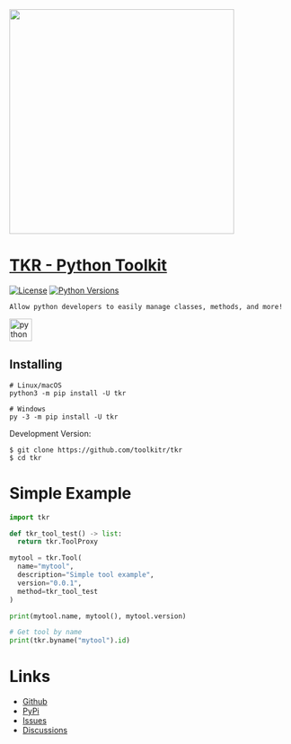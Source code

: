 <div id="header">
  <img src="https://media.discordapp.net/attachments/1171675700055506989/1174869224750059540/tkr.social.preview.png?ex=6569293b&is=6556b43b&hm=2671fa13030c24a58ace7738fe2c99ee5df4297efe0785361a4c67eeabfc20b3&=&width=997&height=499" width="400"/>
</div>

# [TKR - Python Toolkit](https://pypi.org/project/tkr/)
[![License](https://img.shields.io/badge/license-MIT-blue.svg)](https://github.com/toolkitr/tkr/blob/main/LICENSE)
[![Python Versions](https://img.shields.io/badge/python-3.10%20|%203.11%20|%203.12%20-blue)](https://www.python.org/downloads/)

```Allow python developers to easily manage classes, methods, and more!```
<p align="left"> <a href="https://www.python.org" target="_blank" rel="noreferrer"> <img src="https://raw.githubusercontent.com/devicons/devicon/master/icons/python/python-original.svg" alt="python" width="40" height="40"/></a></p>

## Installing
```shell
# Linux/macOS
python3 -m pip install -U tkr

# Windows
py -3 -m pip install -U tkr
```
Development Version:
```shell
$ git clone https://github.com/toolkitr/tkr
$ cd tkr
```

# Simple Example
```python
import tkr

def tkr_tool_test() -> list:
  return tkr.ToolProxy

mytool = tkr.Tool(
  name="mytool",
  description="Simple tool example",
  version="0.0.1",
  method=tkr_tool_test
)

print(mytool.name, mytool(), mytool.version)

# Get tool by name
print(tkr.byname("mytool").id)
```

# Links
- [Github](https://github.com/toolkitr/tkr)
- [PyPi](https://pypi.org/project/tkr)
- [Issues](https://github.com/toolkitr/tkr/issues)
- [Discussions](https://github.com/toolkitr/tkr/discussions)